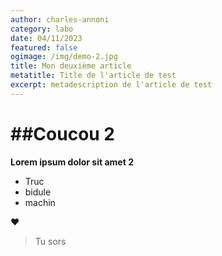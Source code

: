 ```yaml
---
author: charles-annoni
category: labo
date: 04/11/2023
featured: false
ogimage: /img/demo-2.jpg
title: Mon deuxième article
metatitle: Title de l'article de test
excerpt: metadescription de l'article de test
---
```

# ##Coucou 2

**Lorem ipsum dolor sit amet 2**

* Truc
* bidule
* machin

❤️

> Tu sors



